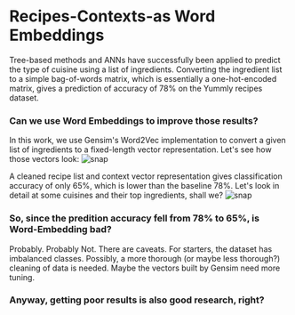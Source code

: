 # Recipes-Contexts-as Word Embeddings

Tree-based methods and ANNs have successfully been applied to predict the type of cuisine using a list of ingredients. 
Converting the ingredient list to a simple bag-of-words matrix, which is essentially a one-hot-encoded matrix, gives a prediction of accuracy of 78% on the Yummly recipes dataset.

### Can we use Word Embeddings to improve those results?

In this work, we use Gensim's Word2Vec implementation to convert a given list of ingredients to a fixed-length vector representation.
Let's see how those vectors look:
![snap](https://github.com/mohannishant6/Recipe-Ingredients-as-Word-Embeddings/blob/master/images/30300(15).jpg)

A cleaned recipe list and context vector representation gives classification accuracy of only 65%, which is lower than the baseline 78%.
Let's look in detail at some cuisines and their top ingredients, shall we?
![snap](https://github.com/mohannishant6/Recipe-Ingredients-as-Word-Embeddings/blob/master/images/sankey.jpg)

### So, since the predition accuracy fell from 78% to 65%, is Word-Embedding bad?
Probably.
Probably Not.
There are caveats. 
For starters, the dataset has imbalanced classes.
Possibly, a more thorough (or maybe less thorough?) cleaning of data is needed.
Maybe the vectors built by Gensim need more tuning.

### Anyway, getting poor results is also good research, right?
